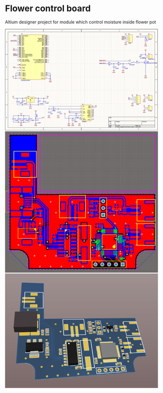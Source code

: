 # Flower control board

Altium designer project for module which control moisture inside flower pot

![alt text](https://github.com/AlexeyKopchak/flower_control/blob/master/schematic.png?raw=true)
![alt text](https://github.com/AlexeyKopchak/flower_control/blob/master/PCB.png?raw=true)
![alt text](https://github.com/AlexeyKopchak/flower_control/blob/master/PCB_3D.png?raw=true)
